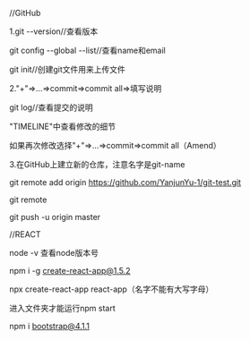 //GitHub

1.git --version//查看版本

git config --global --list//查看name和email

git init//创建git文件用来上传文件

2."+"=>...=>commit=>commit all=>填写说明

git log//查看提交的说明

"TIMELINE"中查看修改的细节

如果再次修改选择"+"=>...=>commit=>commit all（Amend）

3.在GitHub上建立新的仓库，注意名字是git-name

git remote add origin https://github.com/YanjunYu-1/git-test.git

git remote

git push -u origin master   

//REACT

node -v 查看node版本号

npm i -g create-react-app@1.5.2

npx create-react-app react-app（名字不能有大写字母）

进入文件夹才能运行npm start

npm i bootstrap@4.1.1 
